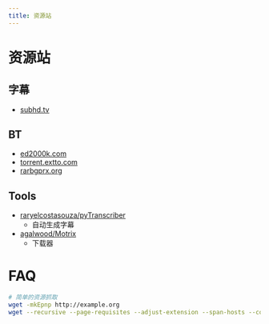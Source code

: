 ```yaml
---
title: 资源站
---
```


# 资源站

## 字幕
* [subhd.tv](https://subhd.tv/)


## BT
* [ed2000k.com](https://www.ed2000k.com/)
* [torrent.extto.com](http://torrent.extto.com/)
* [rarbgprx.org](https://rarbgprx.org/)

## Tools
* [raryelcostasouza/pyTranscriber](https://github.com/raryelcostasouza/pyTranscriber)
  * 自动生成字幕
* [agalwood/Motrix](https://github.com/agalwood/Motrix)
  * 下载器

# FAQ

```bash
# 简单的资源抓取
wget -mkEpnp http://example.org
wget --recursive --page-requisites --adjust-extension --span-hosts --convert-links --domains example.org --no-parent http://example.org/
```
